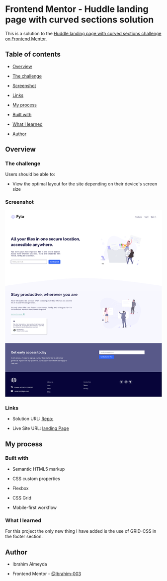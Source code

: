 # Frontend Mentor - Huddle landing page with curved sections solution
  

This is a solution to the [Huddle landing page with curved sections challenge on Frontend Mentor](https://www.frontendmentor.io/challenges/fylo-landing-page-with-two-column-layout-5ca5ef041e82137ec91a50f5).

  

## Table of contents

  

- [Overview](#overview)

- [The challenge](#the-challenge)

- [Screenshot](#screenshot)

- [Links](#links)

- [My process](#my-process)

- [Built with](#built-with)

- [What I learned](#what-i-learned)

- [Author](#author)

  


## Overview



### The challenge

  

Users should be able to:

- View the optimal layout for the site depending on their device's screen size

  

### Screenshot

  

![Desktop](./screenshot/desktop.png)

### Links

  

- Solution URL: [Repo:](https://github.com/Ibrahim-003/juniorProject__1)

- Live Site URL: [landing Page](https://ibrahim-003.github.io/juniorProject__1/)

  

## My process

### Built with

- Semantic HTML5 markup

- CSS custom properties

- Flexbox

- CSS Grid

- Mobile-first workflow

  

### What I learned

  

For this project the only new thing I have added is the use of GRID-CSS in the footer section.

  

## Author

  
- Ibrahim Almeyda

- Frontend Mentor - [@Ibrahim-003](https://www.frontendmentor.io/profile/Ibrahim-003)
  
